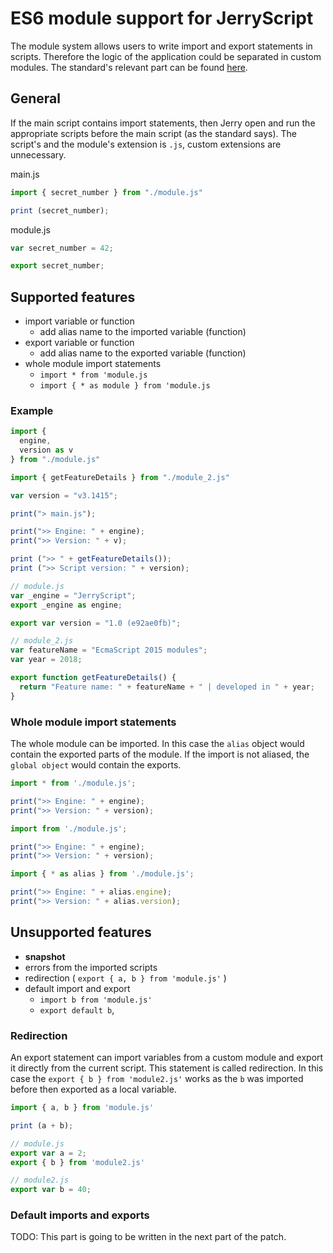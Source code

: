 # ES6 module support for JerryScript

The module system allows users to write import and export statements in scripts. Therefore the logic of the application could be separated in custom modules.
The standard's relevant part can be found [here]( https://www.ecma-international.org/ecma-262/6.0/#sec-modules).

## General

If the main script contains import statements, then Jerry open and run the appropriate scripts before the main script (as the standard says). The script's and the module's extension is `.js`, custom extensions are unnecessary.

main.js

```js
import { secret_number } from "./module.js"

print (secret_number);
```

module.js

```js
var secret_number = 42;

export secret_number;
```

## Supported features

* import variable or function
  * add alias name to the imported variable (function)
* export variable or function
  * add alias name to the exported variable (function)
* whole module import statements
  * `import * from 'module.js`
  * `import { * as module } from 'module.js`
### Example

```js
import {
  engine,
  version as v
} from "./module.js"

import { getFeatureDetails } from "./module_2.js"

var version = "v3.1415";

print("> main.js");

print(">> Engine: " + engine);
print(">> Version: " + v);

print (">> " + getFeatureDetails());
print (">> Script version: " + version);
```

```js
// module.js
var _engine = "JerryScript";
export _engine as engine;

export var version = "1.0 (e92ae0fb)";
```

```js
// module_2.js
var featureName = "EcmaScript 2015 modules";
var year = 2018;

export function getFeatureDetails() {
  return "Feature name: " + featureName + " | developed in " + year;
}
```

### Whole module import statements

The whole module can be imported. In this case the `alias` object would contain the exported parts of the module. If the import is not aliased, the `global object` would contain the exports.

```js
import * from './module.js';

print(">> Engine: " + engine);
print(">> Version: " + version);
```

```js
import from './module.js';

print(">> Engine: " + engine);
print(">> Version: " + version);
```

```js
import { * as alias } from './module.js';

print(">> Engine: " + alias.engine);
print(">> Version: " + alias.version);
```

## Unsupported features

* **snapshot**
* errors from the imported scripts
* redirection ( `export { a, b } from 'module.js'` )
* default import and export
  * `import b from 'module.js'`
  * `export default b`,

### Redirection

An export statement can import variables from a custom module and export it directly from the current script. This statement is called redirection. In this case the `export { b } from 'module2.js'` works as the `b` was imported before then exported as a local variable.

```js
import { a, b } from 'module.js'

print (a + b);
```

```js
// module.js
export var a = 2;
export { b } from 'module2.js'
```

```js
// module2.js
export var b = 40;
```

### Default imports and exports

TODO: This part is going to be written in the next part of the patch.
